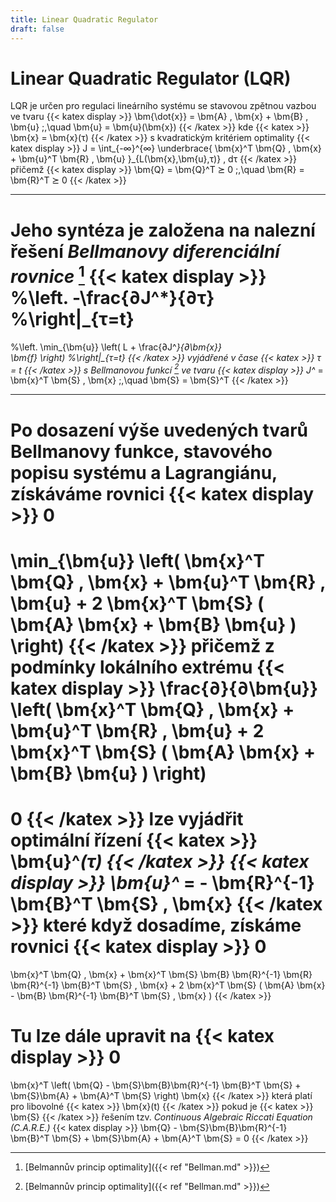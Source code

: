 ```yaml
---
title: Linear Quadratic Regulator
draft: false
---
```


Linear Quadratic Regulator (LQR)
================================

LQR je určen pro regulaci lineárního systému se stavovou zpětnou vazbou ve tvaru
{{< katex display >}}
\bm{\dot{x}} = \bm{A} \, \bm{x} + \bm{B} \, \bm{u} \;,\quad \bm{u} = \bm{u}(\bm{x})
{{< /katex >}}
kde {{< katex >}} \bm{x} = \bm{x}(τ) {{< /katex >}} s kvadratickým kritériem optimality
{{< katex display >}}
J = \int_{-∞}^{∞}
\underbrace{
\bm{x}^T \bm{Q} \, \bm{x} + \bm{u}^T \bm{R} \, \bm{u}
}_{L(\bm{x},\bm{u},τ)} \, dτ
{{< /katex >}}
přičemž
{{< katex display >}}
\bm{Q} = \bm{Q}^T ⪰ 0
\;,\quad 
\bm{R} = \bm{R}^T ⪰ 0
{{< /katex >}}

---

Jeho syntéza je založena na nalezní řešení *Bellmanovy diferenciální rovnice* [^1]
{{< katex display >}}
%\left.
-\frac{∂J^*}{∂τ}
%\right|_{τ=t}
=
%\left.
\min_{\bm{u}} \left(
	L
	+
	\frac{∂J^*}{∂\bm{x}}	
	\bm{f}
\right)
%\right|_{τ=t}
{{< /katex >}}
vyjádřené v čase {{< katex >}} τ = t {{< /katex >}} s *Bellmanovou funkcí* [^1] ve tvaru
{{< katex display >}}
J^* = \bm{x}^T \bm{S} \, \bm{x} \;,\quad \bm{S} = \bm{S}^T
{{< /katex >}}

---

Po dosazení výše uvedených tvarů Bellmanovy funkce, stavového popisu systému a Lagrangiánu, získáváme rovnici
{{< katex display >}}
0
=
\min_{\bm{u}} \left(
\bm{x}^T \bm{Q} \, \bm{x} + \bm{u}^T \bm{R} \, \bm{u} + 2 \bm{x}^T \bm{S} ( \bm{A} \bm{x} + \bm{B} \bm{u} )
\right)
{{< /katex >}}
přičemž z podmínky lokálního extrému
{{< katex display >}}
\frac{∂}{∂\bm{u}} \left(
\bm{x}^T \bm{Q} \, \bm{x} + \bm{u}^T \bm{R} \, \bm{u} + 2 \bm{x}^T \bm{S} ( \bm{A} \bm{x} + \bm{B} \bm{u} )
\right) 
=
0
{{< /katex >}}
lze vyjádřit optimální řízení {{< katex >}} \bm{u}^*(τ) {{< /katex >}}
{{< katex display >}}
\bm{u}^* = - \bm{R}^{-1} \bm{B}^T \bm{S} \, \bm{x} 
{{< /katex >}}
které když dosadíme, získáme rovnici
{{< katex display >}}
0
=
\bm{x}^T \bm{Q} \, \bm{x} + \bm{x}^T \bm{S} \bm{B} \bm{R}^{-1} \bm{R} \bm{R}^{-1} \bm{B}^T \bm{S} \, \bm{x} + 2 \bm{x}^T \bm{S} ( \bm{A} \bm{x} - \bm{B} \bm{R}^{-1} \bm{B}^T \bm{S} \, \bm{x} )
{{< /katex >}}

Tu lze dále upravit na
{{< katex display >}}
0
=
\bm{x}^T \left(
	\bm{Q} - \bm{S}\bm{B}\bm{R}^{-1} \bm{B}^T \bm{S} + \bm{S}\bm{A} + \bm{A}^T \bm{S}
\right) \bm{x}
{{< /katex >}}
která platí pro libovolné {{< katex >}} \bm{x}(t) {{< /katex >}} pokud je {{< katex >}} \bm{S} {{< /katex >}} řešením tzv. *Continuous Algebraic Riccati Equation (C.A.R.E.)*
{{< katex display >}}
\bm{Q} - \bm{S}\bm{B}\bm{R}^{-1} \bm{B}^T \bm{S} + \bm{S}\bm{A} + \bm{A}^T \bm{S}
= 0
{{< /katex >}}

[^1]: [Belmannův princip optimality]({{< ref "Bellman.md" >}})
